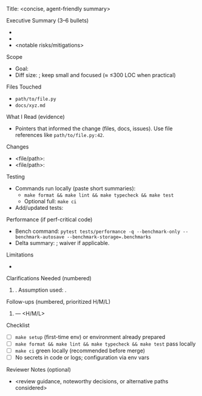 Title: <concise, agent-friendly summary>

Executive Summary (3–6 bullets)
- <what changed and why>
- <outcomes and user-visible effects>
- <notable risks/mitigations>

Scope
- Goal: <one feature OR one fix OR one refactor>
- Diff size: <approx LOC>; keep small and focused (≈ ≤300 LOC when practical)

Files Touched
- `path/to/file.py`
- `docs/xyz.md`

What I Read (evidence)
- Pointers that informed the change (files, docs, issues). Use file references like `path/to/file.py:42`.

Changes
- <file/path>: <one-sentence rationale>
- <file/path>: <one-sentence rationale>

Testing
- Commands run locally (paste short summaries):
  - `make format && make lint && make typecheck && make test`
  - Optional full: `make ci`
- Add/updated tests: <brief list>

Performance (if perf-critical code)
- Bench command: `pytest tests/performance -q --benchmark-only --benchmark-autosave --benchmark-storage=.benchmarks`
- Delta summary: <short note or link to artifact>; waiver if applicable.

Limitations
- <known gaps or trade-offs>

Clarifications Needed (numbered)
1. <question>. Assumption used: <assumption>.

Follow-ups (numbered, prioritized H/M/L)
1. <task> — <H/M/L>

Checklist
- [ ] `make setup` (first-time env) or environment already prepared
- [ ] `make format && make lint && make typecheck && make test` pass locally
- [ ] `make ci` green locally (recommended before merge)
- [ ] No secrets in code or logs; configuration via env vars

Reviewer Notes (optional)
- <review guidance, noteworthy decisions, or alternative paths considered>
